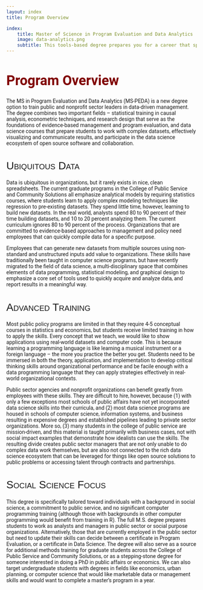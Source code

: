 ```yaml
--- 
layout: index
title: Program Overview

index:
    title: Master of Science in Program Evaluation and Data Analytics
    image: data-analytics.png
    subtitle: This tools-based degree prepares you for a career that spans the public, nonprofit and private sectors using data-driven and evidence-based approaches to social impact.
---
```


<style>
h2 {
font-family: "Century Gothic", CenturyGothic, AppleGothic, sans-serif; 
  font-size: 28px; 
  font-style: normal; 
  font-variant: small-caps; 
  font-weight: 100;
  line-height: 26.4px;
}
h1 { 
  font-size: 36px;  
  color: maroon;
}
 </style>


# Program Overview

The MS in Program Evaluation and Data Analytics (MS-PEDA) is a new degree option to train public and nonprofit sector leaders in data-driven management. The degree combines two important fields – statistical training in causal analysis, econometric techniques, and research design that serve as the foundations of evidence-based management and program evaluation, and data science courses that prepare students to work with complex datasets, effectively visualizing and communicate results, and participate in the data science ecosystem of open source software and collaboration. 

## Ubiquitous Data

Data is ubiquitous in organizations, but it rarely exists in nice, clean spreadsheets. The current graduate programs in the College of Public Service and Community Solutions all emphasize analytical models by requiring statistics courses, where students learn to apply complex modeling techniques like regression to pre-existing datasets. They spend little time, however, learning to build new datasets. In the real world, analysts spend 80 to 90 percent of their time building datasets, and 10 to 20 percent analyzing them. The current curriculum ignores 80 to 90 percent of the process. Organizations that are committed to evidence-based approaches to management and policy need employees that can quickly compile data for a specific purpose. 

Employees that can generate new datasets from multiple sources using non-standard and unstructured inputs add value to organizations. These skills have traditionally been taught in computer science programs, but have recently migrated to the field of data science, a multi-disciplinary space that combines elements of data programming, statistical modeling, and graphical design to emphasize a core set of tools used to quickly acquire and analyze data, and report results in a meaningful way. 

## Advanced Training

Most public policy programs are limited in that they require 4-5 conceptual courses in statistics and economics, but students receive limited training in how to apply the skills. Every concept that we teach, we would like to show applications using real-world datasets and computer code. This is because learning a programming language is like learning a musical instrument or a foreign language – the more you practice the better you get. Students need to be immersed in both the theory, application, and implementation to develop critical thinking skills around organizational performance and be facile enough with a data programming language that they can apply strategies effectively in real-world organizational contexts.

Public sector agencies and nonprofit organizations can benefit greatly from employees with these skills. They are difficult to hire, however, because (1) with only a few exceptions most schools of public affairs have not yet incorporated data science skills into their curricula, and (2) most data science programs are housed in schools of computer science, information systems, and business resulting in expensive degrees and established pipelines leading to private sector organizations. More so, (3) many students in the college of public service are mission-driven, and this material is taught primarily with business cases, not with social impact examples that demonstrate how idealists can use the skills. The resulting divide creates public sector managers that are not only unable to do complex data work themselves, but are also not connected to the rich data science ecosystem that can be leveraged for things like open source solutions to public problems or accessing talent through contracts and partnerships. 

## Social Science Focus

This degree is specifically tailored toward individuals with a background in social science, a commitment to public service, and no significant computer programming training (although those with backgrounds in other computer programming would benefit from training in R). The full M.S. degree prepares students to work as analysts and managers in public sector or social purpose organizations. Alternatively, those that are currently employed in the public sector but need to update their skills can decide between a certificate in Program Evaluation, or a certificate in Data Science. The degree will also serve as a source for additional methods training for graduate students across the College of Public Service and Community Solutions, or as a stepping-stone degree for someone interested in doing a PhD in public affairs or economics. We can also target undergraduate students with degrees in fields like economics, urban planning, or computer science that would like marketable data or management skills and would want to complete a master’s program in a year.


<style> 
body {
   font-family: "Roboto", sans-serif;
}
 
p.italic {
  font-style: italic;
  color: black !important;
}

#fa-icon {
  font-style: normal;
}
</style>

